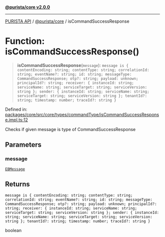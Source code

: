 [**@purista/core v2.0.0**](../README.md)

***

[PURISTA API](../../../packages.md) / [@purista/core](../README.md) / isCommandSuccessResponse

# Function: isCommandSuccessResponse()

> **isCommandSuccessResponse**(`message`): `message is { contentEncoding: string; contentType: string; correlationId: string; eventName?: string; id: string; messageType: CommandSuccessResponse; otp?: string; payload: unknown; principalId?: string; receiver: { instanceId: string; serviceName: string; serviceTarget: string; serviceVersion: string }; sender: { instanceId: string; serviceName: string; serviceTarget: string; serviceVersion: string }; tenantId?: string; timestamp: number; traceId?: string }`

Defined in: [packages/core/src/core/types/commandType/isCommandSuccessResponse.impl.ts:12](https://github.com/puristajs/purista/blob/master/packages/core/src/core/types/commandType/isCommandSuccessResponse.impl.ts#L12)

Checks if given message is type of CommandSuccessResponse

## Parameters

### message

[`EBMessage`](../type-aliases/EBMessage.md)

## Returns

`message is { contentEncoding: string; contentType: string; correlationId: string; eventName?: string; id: string; messageType: CommandSuccessResponse; otp?: string; payload: unknown; principalId?: string; receiver: { instanceId: string; serviceName: string; serviceTarget: string; serviceVersion: string }; sender: { instanceId: string; serviceName: string; serviceTarget: string; serviceVersion: string }; tenantId?: string; timestamp: number; traceId?: string }`

boolean
